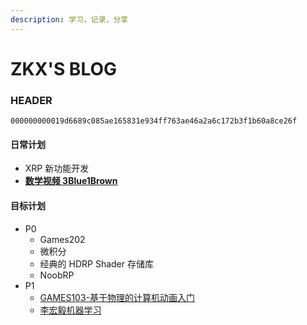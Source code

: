 ```yaml
---
description: 学习，记录，分享
---
```

# ZKX'S BLOG

### HEADER

`000000000019d6689c085ae165831e934ff763ae46a2a6c172b3f1b60a8ce26f`

#### 日常计划

- XRP 新功能开发
- [**数学视频 3Blue1Brown**](https://www.bilibili.com/video/BV1ys411472E?spm_id_from=333.999.0.0)

#### 目标计划

- P0
  - Games202
  - 微积分
  - 经典的 HDRP Shader 存储库
  - NoobRP
- P1
  - [GAMES103-基于物理的计算机动画入门](https://www.bilibili.com/video/BV12Q4y1S73g)
  - [李宏毅机器学习](https://www.bilibili.com/video/BV1JE411g7XF)

